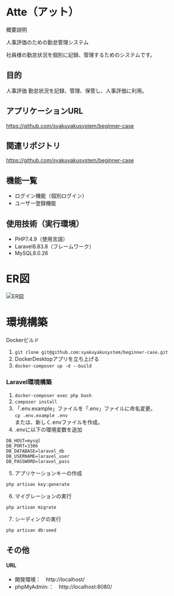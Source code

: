 # Atte（アット）
概要説明

人事評価のための勤怠管理システム

社員様の勤怠状況を個別に記録、管理するためのシステムです。

## 目的
人事評価
勤怠状況を記録、管理、保管し、人事評価に利用。

## アプリケーションURL
https://github.com/syakuyakusystem/beginner-case

## 関連リポジトリ
https://github.com/syakuyakusystem/beginner-case

## 機能一覧
* ログイン機能（個別ログイン）
* ユーザー登録機能

## 使用技術（実行環境）
* PHP7.4.9（使用言語）
* Laravel8.83.8（フレームワーク）
* MySQL8.0.26

# ER図
![ER図](https://github.com/syakuyakusystem/beginner-case/assets/166460196/6eb02198-d53c-4b5d-a72d-f224130cebbd)

# 環境構築
Dockerビルド
1. `git clone git@github.com:syakuyakusystem/beginner-case.git`
2. DockerDesktopアプリを立ち上げる
3. `docker-composer up -d --build`
### Laravel環境構築
1. `docker-composer exec php bash`
2. `composer install`
3. 「.env.example」ファイルを「.env」ファイルに命名変更。<br>`cp .env.example .env`<br>または、新しく.envファイルを作成。
4. .envに以下の環境変数を追加
```DB_CONNECTION=mysql
DB_HOST=mysql
DB_PORT=3306
DB_DATABASE=laravel_db
DB_USERNAME=laravel_user
DB_PASSWORD=laravel_pass
```
5. アプリケーションキーの作成
```
php artisan key:generate
```
6. マイグレーションの実行
```
php artisan migrate
```
7. シーディングの実行
```
php artisan db:seed
```

## その他
#### URL
* 開発環境：　http://localhost/
* phpMyAdmin:：　http://localhost:8080/
